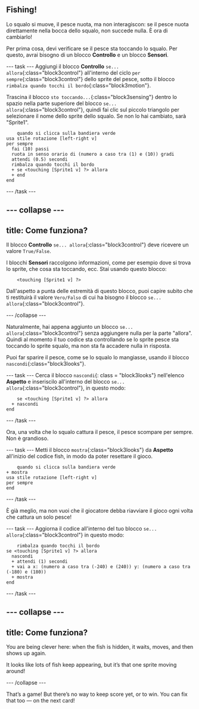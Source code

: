 ## Fishing!

Lo squalo si muove, il pesce nuota, ma non interagiscon: se il pesce nuota direttamente nella bocca dello squalo, non succede nulla. È ora di cambiarlo!

Per prima cosa, devi verificare se il pesce sta toccando lo squalo. Per questo, avrai bisogno di un blocco **Controllo** e un blocco **Sensori**.

\--- task \--- Aggiungi il blocco **Controllo** `se... allora`{:class="block3control"} all'interno del ciclo `per sempre`{:class="block3control"} dello sprite del pesce, sotto il blocco `rimbalza quando tocchi il bordo`{:class="block3motion"}.

Trascina il blocco `sto toccando...`{:class="block3sensing"} dentro lo spazio nella parte superiore del blocco `se... allora`{:class="block3control"}, quindi fai clic sul piccolo triangolo per selezionare il nome dello sprite dello squalo. Se non lo hai cambiato, sarà "Sprite1".

```blocks3
    quando si clicca sulla bandiera verde
usa stile rotazione [left-right v]
per sempre 
  fai (10) passi
  ruota in senso orario di (numero a caso tra (1) e (10)) gradi
  attendi (0.5) secondi
  rimbalza quando tocchi il bordo
  + se <touching [Sprite1 v] ?> allora
  + end
end
```

\--- /task \---

## \--- collapse \---

## title: Come funziona?

Il blocco **Controllo** `se... allora`{:class="block3control"} deve ricevere un valore `True/False`.

I blocchi **Sensori** raccolgono informazioni, come per esempio dove si trova lo sprite, che cosa sta toccando, ecc. Stai usando questo blocco:

```blocks3
    <touching [Sprite1 v] ?>
```

Dall'aspetto a punta delle estremità di questo blocco, puoi capire subito che ti restituirà il valore `Vero/Falso` di cui ha bisogno il blocco `se... allora`{:class="block3control"}.

\--- /collapse \---

Naturalmente, hai appena aggiunto un blocco `se... allora`{:class="block3control"} senza aggiungere nulla per la parte "allora". Quindi al momento il tuo codice sta controllando se lo sprite pesce sta toccando lo sprite squalo, ma non sta fa accadere nulla in risposta.

Puoi far sparire il pesce, come se lo squalo lo mangiasse, usando il blocco `nascondi`{:class="block3looks"}.

\--- task \--- Cerca il blocco `nascondi`{: class = "block3looks"} nell'elenco **Aspetto** e inseriscilo all'interno del blocco `se... allora`{:class="block3control"}, in questo modo:

```blocks3
    se <touching [Sprite1 v] ?> allora 
  + nascondi
end
```

\--- /task \---

Ora, una volta che lo squalo cattura il pesce, il pesce scompare per sempre. Non è grandioso.

\--- task \--- Metti il blocco `mostra`{:class="block3looks"} da **Aspetto** all'inizio del codice fish, in modo da poter resettare il gioco.

```blocks3
    quando si clicca sulla bandiera verde
+ mostra
usa stile rotazione [left-right v]
per sempre
end
```

\--- /task \---

È già meglio, ma non vuoi che il giocatore debba riavviare il gioco ogni volta che cattura un solo pesce!

\--- task \--- Aggiorna il codice all'interno del tuo blocco `se... allora`{:class="block3control"} in questo modo:

```blocks3
    rimbalza quando tocchi il bordo
se <touching [Sprite1 v] ?> allora 
  nascondi
  + attendi (1) secondi
  + vai a x: (numero a caso tra (-240) e (240)) y: (numero a caso tra (-180) e (180))
  + mostra
end
```

\--- /task \---

## \--- collapse \---

## title: Come funziona?

You are being clever here: when the fish is hidden, it waits, moves, and then shows up again.

It looks like lots of fish keep appearing, but it’s that one sprite moving around!

\--- /collapse \---

That’s a game! But there’s no way to keep score yet, or to win. You can fix that too — on the next card!